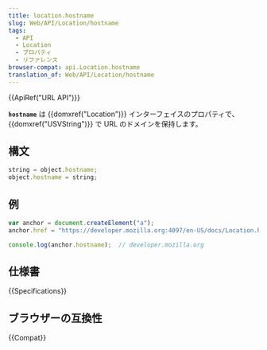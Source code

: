 ```yaml
---
title: location.hostname
slug: Web/API/Location/hostname
tags:
  - API
  - Location
  - プロパティ
  - リファレンス
browser-compat: api.Location.hostname
translation_of: Web/API/Location/hostname
---
```

{{ApiRef("URL API")}}

**`hostname`** は {{domxref("Location")}} インターフェイスのプロパティで、 {{domxref("USVString")}} で URL のドメインを保持します。

## 構文

```js
string = object.hostname;
object.hostname = string;
```

## 例

```js
var anchor = document.createElement("a");
anchor.href = "https://developer.mozilla.org:4097/en-US/docs/Location.hostname";

console.log(anchor.hostname);  // developer.mozilla.org
```

## 仕様書

{{Specifications}}

## ブラウザーの互換性

{{Compat}}
